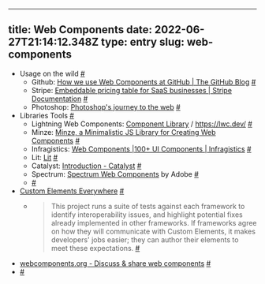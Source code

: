 
---
title: Web Components 
date: 2022-06-27T21:14:12.348Z
type: entry
slug: web-components
---
* Usage on the wild [#](#62e19bfc-79af-41a5-b53d-ed3802ae3394)<a name="62e19bfc-79af-41a5-b53d-ed3802ae3394"></a>
  * Github: [How we use Web Components at GitHub | The GitHub Blog](https://github.blog/2021-05-04-how-we-use-web-components-at-github/) [#](#62e19c2c-3b03-4147-a218-b8a3676c969f)<a name="62e19c2c-3b03-4147-a218-b8a3676c969f"></a>
  * Stripe: [Embeddable pricing table for SaaS businesses | Stripe Documentation](https://stripe.com/docs/payments/checkout/pricing-table) [#](#62e19c1c-fb4c-4fa4-aad7-add58df301ca)<a name="62e19c1c-fb4c-4fa4-aad7-add58df301ca"></a>
  * Photoshop: [Photoshop's journey to the web](https://web.dev/ps-on-the-web/) [#](#62e19f35-f2c5-4d7d-a33c-04e1e4959e6e)<a name="62e19f35-f2c5-4d7d-a33c-04e1e4959e6e"></a>
* Libraries Tools [#](#62e19c7d-7f73-4c4c-bbeb-f83194f9d496)<a name="62e19c7d-7f73-4c4c-bbeb-f83194f9d496"></a>
  * Lightning Web Components: [Component Library](https://developer.salesforce.com/docs/component-library/documentation/en/lwc) / https://lwc.dev/ [#](#62e19c82-fd2a-4da3-8551-fb5684e3576e)<a name="62e19c82-fd2a-4da3-8551-fb5684e3576e"></a>
  * Minze: [Minze, a Minimalistic JS Library for Creating Web Components](https://www.infoq.com/news/2022/03/minze-web-components-library/) [#](#62e19cf4-e7b5-4d90-8d54-1d7c34f8a3c5)<a name="62e19cf4-e7b5-4d90-8d54-1d7c34f8a3c5"></a>
  * Infragistics: [Web Components |100+ UI Components | Infragistics](https://www.infragistics.com/products/ignite-ui-web-components) [#](#62e19d75-efd3-48a3-848c-c569653632e9)<a name="62e19d75-efd3-48a3-848c-c569653632e9"></a>
  * Lit: [Lit](https://lit.dev/) [#](#62e19df3-4fea-4f48-b359-87f33e118480)<a name="62e19df3-4fea-4f48-b359-87f33e118480"></a>
  * Catalyst: [Introduction - Catalyst](https://github.github.io/catalyst/guide/introduction/) [#](#62e19e22-fb0c-447c-bede-5aa242050357)<a name="62e19e22-fb0c-447c-bede-5aa242050357"></a>
  * Spectrum: [Spectrum Web Components](https://opensource.adobe.com/spectrum-web-components/) by Adobe [#](#62e19e37-d8a2-48c4-9961-a58a79c5d219)<a name="62e19e37-d8a2-48c4-9961-a58a79c5d219"></a>
  *  [#](#62e19df8-1aec-4f4c-8ce6-becb50477331)<a name="62e19df8-1aec-4f4c-8ce6-becb50477331"></a>
* [Custom Elements Everywhere](https://custom-elements-everywhere.com/) [#](#62e19cdd-969a-4aeb-8ba2-b412c621ebb9)<a name="62e19cdd-969a-4aeb-8ba2-b412c621ebb9"></a>
  * >This project runs a suite of tests against each framework to identify interoperability issues, and highlight potential fixes already implemented in other frameworks. If frameworks agree on how they will communicate with Custom Elements, it makes developers' jobs easier; they can author their elements to meet these expectations. [#](#62e19cf9-fdbb-4742-b1ed-efefaba27657)<a name="62e19cf9-fdbb-4742-b1ed-efefaba27657"></a>
* [webcomponents.org - Discuss & share web components](https://www.webcomponents.org/) [#](#62e19e69-7e7d-4a87-9710-9e3ca2dce662)<a name="62e19e69-7e7d-4a87-9710-9e3ca2dce662"></a>
*  [#](#62e19ea9-bc72-49ea-8adf-1b61ecb40fb2)<a name="62e19ea9-bc72-49ea-8adf-1b61ecb40fb2"></a>

